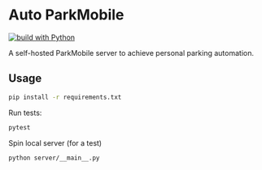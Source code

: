 # Auto ParkMobile

[![build with Python](https://img.shields.io/badge/Build%20With-Python-3776AB?style=flat&logo=python)](#)


A self-hosted ParkMobile server to achieve personal parking automation.

## Usage

```bash
pip install -r requirements.txt
```

Run tests:

```bash
pytest
```

Spin local server (for a test)

```bash
python server/__main__.py
```
